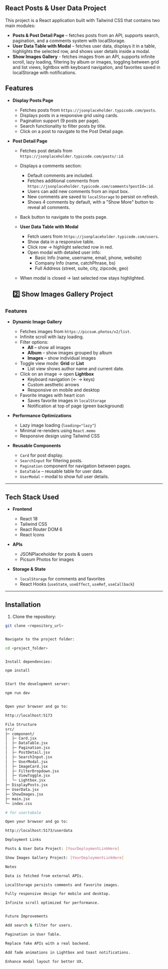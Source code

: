 
## React Posts & User Data Project


This project is a React application built with Tailwind CSS that contains two main modules:

- **Posts & Post Detail Page** – fetches posts from an API, supports search, pagination, and a comments system with localStorage.
- **User Data Table with Modal** – fetches user data, displays it in a table, highlights the selected row, and shows user details inside a modal.
- **Show Images Gallery** - fetches images from an API, supports infinite scroll, lazy loading, filtering by album or images, toggling between grid and list views, lightbox with keyboard navigation, and favorites saved in localStorage with notifications.

## Features

- **Display Posts Page**
  - Fetches posts from `https://jsonplaceholder.typicode.com/posts`.
  - Displays posts in a responsive grid using cards.
  - Pagination support (9 posts per page).
  - Search functionality to filter posts by title.
  - Click on a post to navigate to the Post Detail page.

- **Post Detail Page**
  - Fetches post details from `https://jsonplaceholder.typicode.com/posts/:id`.
  - Displays a comments section:
    - Default comments are included.
    - Fetches additional comments from `https://jsonplaceholder.typicode.com/comments?postId=:id`.
    - Users can add new comments from an input box.
    - New comments are saved to `localStorage` to persist on refresh.
    - Shows 4 comments by default, with a "Show More" button to reveal all comments.
  - Back button to navigate to the posts page.

  - **User Data Table with Modal**
    - Fetch users from `https://jsonplaceholder.typicode.com/users`.
    - Show data in a responsive table.
    - Click row → highlight selected row in red.
    - Open modal with detailed user info:
      - Basic Info (name, username, email, phone, website)
      - Company Info (name, catchPhrase, bs)
      - Full Address (street, suite, city, zipcode, geo)
  - When modal is closed → last selected row stays highlighted.

  ## 2️⃣ Show Images Gallery Project

### Features

- **Dynamic Image Gallery**
  - Fetches images from `https://picsum.photos/v2/list`.
  - Infinite scroll with lazy loading.
  - Filter options:
    - **All** – show all images
    - **Album** – show images grouped by album
    - **Images** – show individual images
  - Toggle view mode: **Grid** or **List**
    - List view shows author name and current date.
  - Click on an image → open **Lightbox**
    - Keyboard navigation (← → keys)
    - Custom aesthetic arrows
    - Responsive on mobile and desktop
  - Favorite images with heart icon
    - Saves favorite images in `localStorage`
    - Notification at top of page (green background)

- **Performance Optimizations**
  - Lazy image loading (`loading="lazy"`)
  - Minimal re-renders using `React.memo`
  - Responsive design using Tailwind CSS

- **Reusable Components**
  - `Card` for post display.
  - `SearchInput` for filtering posts.
  - `Pagination` component for navigation between pages.
  -  `DataTable` – reusable table for user data.
  -  `UserModal` – modal to show full user details.

---

## Tech Stack Used

- **Frontend**
  - React 18
  - Tailwind CSS
  - React Router DOM 6
  - React Icons

- **APIs**
  - JSONPlaceholder for posts & users
  - Picsum Photos for images

- **Storage & State**
  - `localStorage` for comments and favorites
  - React Hooks (`useState`, `useEffect`, `useRef`, `useCallback`)

---

## Installation

1. Clone the repository:

```bash
git clone <repository_url>


Navigate to the project folder:

cd <project_folder>


Install dependencies:

npm install


Start the development server:

npm run dev


Open your browser and go to:

http://localhost:5173

File Structure
src/
├─ component/
│  ├─ Card.jsx
│  ├─ DataTable.jsx
│  ├─ Pagination.jsx
│  ├─ PostDetail.jsx
│  ├─ SearchInput.jsx
│  ├─ UserModal.jsx
│  ├─ ImageCard.jsx
│  ├─ FilterDropdown.jsx
│  ├─ ViewToggle.jsx
│  └─ Lightbox.jsx
├─ DisplayPosts.jsx
├─ UserData.jsx
├─ ShowImages.jsx
├─ main.jsx
└─ index.css

# for usertabale

Open your browser and go to:

http://localhost:5173/userdata 

Deployment Links

Posts & User Data Project: [YourDeploymentLinkHere]

Show Images Gallery Project: [YourDeploymentLinkHere]

Notes

Data is fetched from external APIs.

LocalStorage persists comments and favorite images.

Fully responsive design for mobile and desktop.

Infinite scroll optimized for performance.


Future Improvements

Add search & filter for users.

Pagination in User Table.

Replace fake APIs with a real backend.

Add fade animations in Lightbox and toast notifications.

Enhance modal layout for better UX.



